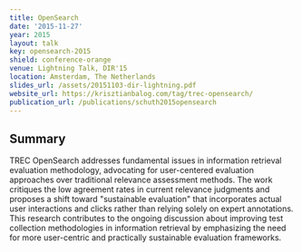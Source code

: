```yaml
---
title: OpenSearch
date: '2015-11-27'
year: 2015
layout: talk
key: opensearch-2015
shield: conference-orange
venue: Lightning Talk, DIR'15
location: Amsterdam, The Netherlands
slides_url: /assets/20151103-dir-lightning.pdf
website_url: https://krisztianbalog.com/tag/trec-opensearch/
publication_url: /publications/schuth2015opensearch
---
```


## Summary

TREC OpenSearch addresses fundamental issues in information retrieval evaluation methodology, advocating for user-centered evaluation approaches over traditional relevance assessment methods. The work critiques the low agreement rates in current relevance judgments and proposes a shift toward "sustainable evaluation" that incorporates actual user interactions and clicks rather than relying solely on expert annotations. This research contributes to the ongoing discussion about improving test collection methodologies in information retrieval by emphasizing the need for more user-centric and practically sustainable evaluation frameworks.
